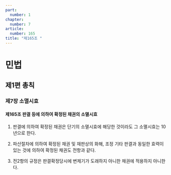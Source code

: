```yaml
---
part:
  number: 1
chapter:
  number: 7
article:
  number: 165
title: "제165조 "
---
```

# 민법

## 제1편 총칙

### 제7장 소멸시효

#### 제165조 판결 등에 의하여 확정된 채권의 소멸시효

1. 판결에 의하여 확정된 채권은 단기의 소멸시효에 해당한 것이라도 그 소멸시효는 10년으로 한다.

2. 파산절차에 의하여 확정된 채권 및 재판상의 화해, 조정 기타 판결과 동일한 효력이 있는 것에 의하여 확정된 채권도 전항과 같다.

3. 전2항의 규정은 판결확정당시에 변제기가 도래하지 아니한 채권에 적용하지 아니한다.
